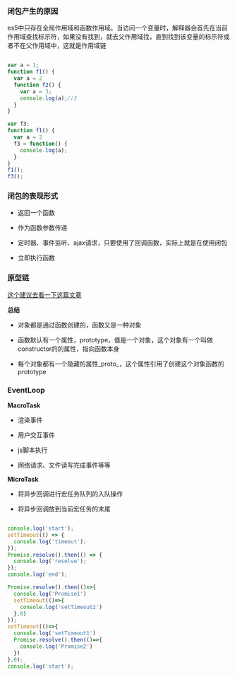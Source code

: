 ### 闭包产生的原因

es5中只存在全局作用域和函数作用域。当访问一个变量时，解释器会首先在当前作用域查找标示符，如果没有找到，就去父作用域找，直到找到该变量的标示符或者不在父作用域中，这就是作用域链

```js

var a = 1;
function f1() {
  var a = 2
  function f2() {
    var a = 3;
    console.log(a);//3
  }
}

var f3;
function f1() {
  var a = 2
  f3 = function() {
    console.log(a);
  }
}
f1();
f3();

```

### 闭包的表现形式

+ 返回一个函数

+ 作为函数参数传递

+ 定时器、事件监听、ajax请求，只要使用了回调函数，实际上就是在使用闭包

+ 立即执行函数

### 原型链

[这个建议去看一下这篇文章](https://www.cnblogs.com/wangfupeng1988/p/3977924.html)

**总结**

+ 对象都是通过函数创建的，函数又是一种对象

+ 函数默认有一个属性，prototype，值是一个对象，这个对象有一个叫做constructor的的属性，指向函数本身

+ 每个对象都有一个隐藏的属性_proto_，这个属性引用了创建这个对象函数的prototype

### EventLoop

**MacroTask**

+ 渲染事件

+ 用户交互事件

+ js脚本执行

+ 网络请求、文件读写完成事件等等

**MicroTask**

+ 将异步回调进行宏任务队列的入队操作

+ 将异步回调放到当前宏任务的末尾

```js

console.log('start');
setTimeout(() => {
  console.log('timeout');
});
Promise.resolve().then(() => {
  console.log('resolve');
});
console.log('end');

Promise.resolve().then(()=>{
  console.log('Promise1')  
  setTimeout(()=>{
    console.log('setTimeout2')
  },0)
});
setTimeout(()=>{
  console.log('setTimeout1')
  Promise.resolve().then(()=>{
    console.log('Promise2')    
  })
},0);
console.log('start');

```
